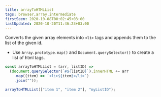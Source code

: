 ```yaml
---
title: arrayToHTMLList
tags: browser,array,intermediate
firstSeen: 2020-10-08T00:02:45+03:00
lastUpdated: 2020-10-20T11:46:23+03:00
---
```


Converts the given array elements into `<li>` tags and appends them to the list of the given id.

- Use `Array.prototype.map()` and `Document.querySelector()` to create a list of html tags.

```js
const arrayToHTMLList = (arr, listID) =>
  (document.querySelector(`#${listID}`).innerHTML += arr
    .map((item) => `<li>${item}</li>`)
    .join(""));
```

```js
arrayToHTMLList(["item 1", "item 2"], "myListID");
```
